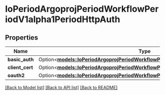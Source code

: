 # IoPeriodArgoprojPeriodWorkflowPeriodV1alpha1PeriodHttpAuth

## Properties

Name | Type | Description | Notes
------------ | ------------- | ------------- | -------------
**basic_auth** | Option<[**models::IoPeriodArgoprojPeriodWorkflowPeriodV1alpha1PeriodBasicAuth**](io.argoproj.workflow.v1alpha1.BasicAuth.md)> |  | [optional]
**client_cert** | Option<[**models::IoPeriodArgoprojPeriodWorkflowPeriodV1alpha1PeriodClientCertAuth**](io.argoproj.workflow.v1alpha1.ClientCertAuth.md)> |  | [optional]
**oauth2** | Option<[**models::IoPeriodArgoprojPeriodWorkflowPeriodV1alpha1PeriodOAuth2Auth**](io.argoproj.workflow.v1alpha1.OAuth2Auth.md)> |  | [optional]

[[Back to Model list]](../README.md#documentation-for-models) [[Back to API list]](../README.md#documentation-for-api-endpoints) [[Back to README]](../README.md)


